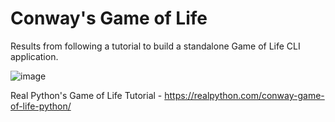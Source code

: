 # Conway's Game of Life

Results from following a tutorial to build a standalone Game of Life CLI application.

![image](https://github.com/smandhai/rplife_gol_tutorial/assets/42643338/7d7162d9-8edb-4f69-99dc-73750c280e77)


Real Python's Game of Life Tutorial - https://realpython.com/conway-game-of-life-python/


